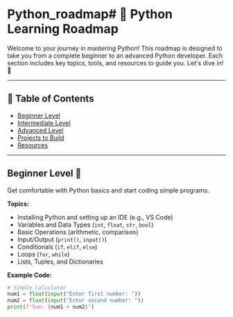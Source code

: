 # Python_roadmap# 🐍 Python Learning Roadmap

Welcome to your journey in mastering Python! This roadmap is designed to take you from a complete beginner to an advanced Python developer. Each section includes key topics, tools, and resources to guide you. Let's dive in! 🚀

---

## 📌 Table of Contents
- [Beginner Level](#beginner-level)
- [Intermediate Level](#intermediate-level)
- [Advanced Level](#advanced-level)
- [Projects to Build](#projects-to-build)
- [Resources](#resources)

---

## Beginner Level 🐣
Get comfortable with Python basics and start coding simple programs.

**Topics:**
- Installing Python and setting up an IDE (e.g., VS Code)
- Variables and Data Types (`int`, `float`, `str`, `bool`)
- Basic Operations (arithmetic, comparison)
- Input/Output (`print()`, `input()`)
- Conditionals (`if`, `elif`, `else`)
- Loops (`for`, `while`)
- Lists, Tuples, and Dictionaries

**Example Code:**
```python
# Simple Calculator
num1 = float(input("Enter first number: "))
num2 = float(input("Enter second number: "))
print(f"Sum: {num1 + num2}")